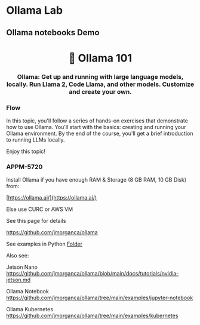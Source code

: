 # Ollama Lab

## Ollama notebooks Demo


<h1 align="center" style="border-bottom: none;">🔎 Ollama 101 </h1>
<h3 align="center">Ollama: Get up and running with large language models, locally.
Run Llama 2, Code Llama, and other models. Customize and create your own.</h3>


### Flow

In this topic, you'll follow a series of hands-on exercises that demonstrate how to use Ollama. You'll start with the basics: creating and running your Ollama environment. By the end of the course, you'll get a brief introduction to running LLMs locally.



Enjoy this topic!

<h3>APPM-5720</h3>

Install Ollama if you have enough RAM & Storage  (8 GB RAM, 10 GB Disk) from:

[https://ollama.ai/](https://ollama.ai/)

Else use CURC or AWS VM

See this page for details

https://github.com/jmorganca/ollama


See examples in Python [Folder](python)

Also see:

Jetson Nano
https://github.com/jmorganca/ollama/blob/main/docs/tutorials/nvidia-jetson.md


Ollama Notebook
https://github.com/jmorganca/ollama/tree/main/examples/jupyter-notebook


Ollama Kubernetes
https://github.com/jmorganca/ollama/tree/main/examples/kubernetes
